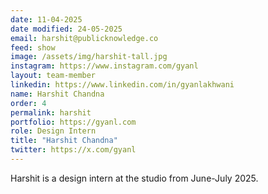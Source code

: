 ```yaml
---
date: 11-04-2025
date modified: 24-05-2025
email: harshit@publicknowledge.co
feed: show
image: /assets/img/harshit-tall.jpg
instagram: https://www.instagram.com/gyanl
layout: team-member
linkedin: https://www.linkedin.com/in/gyanlakhwani
name: Harshit Chandna
order: 4
permalink: harshit
portfolio: https://gyanl.com
role: Design Intern
title: "Harshit Chandna"
twitter: https://x.com/gyanl
---
```


Harshit is a design intern at the studio from June-July 2025.